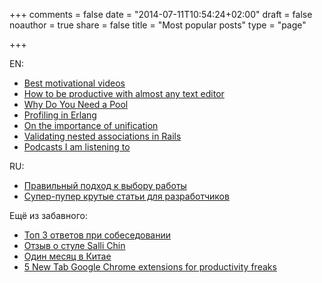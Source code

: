 +++
comments = false
date = "2014-07-11T10:54:24+02:00"
draft = false
noauthor = true
share = false
title = "Most popular posts"
type = "page"

+++

EN:

- [Best motivational videos](/2016/12/best-motivational-videos/)
- [How to be productive with almost any text editor](/2016/05/how-to-be-productive-with-almost-any-editor/)
- [Why Do You Need a Pool](/2016/07/why-do-you-need-a-pool/)
- [Profiling in Erlang](/2016/05/profiling-in-erlang/)
- [On the importance of unification](/2016/07/on-the-importance-of-unification)
- [Validating nested associations in Rails](/2012/10/validating-nested-associations-in-rails/)
- [Podcasts I am listening to](/2017/03/podcasts-i-am-listening-to/)

RU:

- [Правильный подход к выбору работы](/2016/07/how-to-choose-a-job-correctly/)
- [Супер-пупер крутые статьи для разработчиков](/2016/02/super-puper-articles/)

Ещё из забавного:

- [Топ 3 ответов при собеседовании](/2014/10/top-3-answers-at-interview)
- [Отзыв о стуле Salli Chin](/2016/07/salli-chin-review)
- [Один месяц в Китае](/2016/10/one-month-in-china)
- [5 New Tab Google Chrome extensions for productivity freaks](/2016/10/5-new-tab-google-chrome-extensions-for-productivity-freaks)
